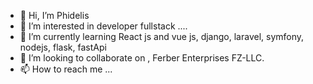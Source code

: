 - 👋 Hi, I’m Phidelis
- 👀 I’m interested in developer fullstack ....
- 🌱 I’m currently learning React js and vue js, django, laravel, symfony, nodejs, flask, fastApi
- 💞️ I’m looking to collaborate on , Ferber Enterprises FZ-LLC.
- 📫 How to reach me ...

<!---
PhidelisDevelike/PhidelisDevelike is a ✨ special ✨ repository because its `README.md` (this file) appears on your GitHub profile.
You can click the Preview link to take a look at your changes.
--->
